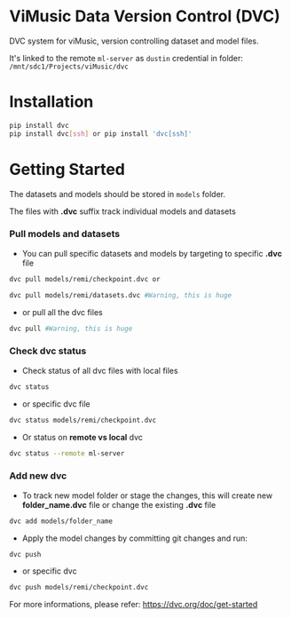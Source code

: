 # ViMusic Data Version Control (DVC)

DVC system for viMusic, version controlling dataset and model files. 

It's linked to the remote `ml-server` as `dustin` credential in folder: `/mnt/sdc1/Projects/viMusic/dvc`

# Installation
```bash
pip install dvc
pip install dvc[ssh] or pip install 'dvc[ssh]'
```

# Getting Started

The datasets and models should be stored in `models` folder. 

The files with **.dvc** suffix track individual models and datasets

### Pull models and datasets

* You can pull specific datasets and models by targeting to specific **.dvc** file
```bash
dvc pull models/remi/checkpoint.dvc or

dvc pull models/remi/datasets.dvc #Warning, this is huge
```

* or pull all the dvc files

```bash
dvc pull #Warning, this is huge
```

### Check dvc status

* Check status of all dvc files with local files

```bash
dvc status
```

* or specific dvc file

```bash
dvc status models/remi/checkpoint.dvc
```

* Or status on **remote vs local** dvc

```bash
dvc status --remote ml-server
```

### Add new dvc

* To track new model folder or stage the changes, this will create  new **folder_name.dvc** file or change the existing **.dvc** file
```bash
dvc add models/folder_name
```

* Apply the model changes by committing git changes and run:
```bash
dvc push 
```

* or specific dvc

```bash
dvc push models/remi/checkpoint.dvc
```

For more informations, please refer: https://dvc.org/doc/get-started